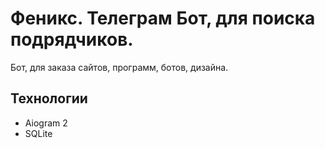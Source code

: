 # Феникс. Телеграм Бот, для поиска подрядчиков.
Бот, для заказа сайтов, программ, ботов, дизайна.

## Технологии
- Aiogram 2
- SQLite
